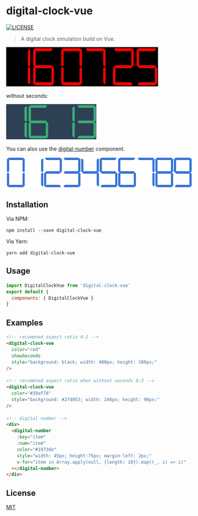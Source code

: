 # digital-clock-vue

[![LICENSE](https://img.shields.io/badge/license-MIT-blue.svg)](https://github.com/zkerhcy/digital-clock-vue/blob/master/LICENSE)

> ️A digital clock simulation build on Vue.

![digital-clock](asserts/img1.gif)

without seconds:

![digital-clock-without-seconds](asserts/img2.gif)

You can also use the [digital-number](src/digital-number.vue) component.

![digital-number](asserts/img3.png)

## Installation

Via NPM:

```shell
npm install --save digital-clock-vue
```

Via Yarn:

```shell
yarn add digital-clock-vue
```

## Usage

```js
import DigitalClockVue from 'digital-clock-vue'
export default {
  components: { DigitalClockVue }
}
```

## Examples

```html
<!-- recommned aspect ratio 4:1 -->
<digital-clock-vue
  color="red"
  showSeconds
  style="background: black; width: 400px; height: 100px;"
/>

<!-- recommned aspect ratio when without seconds 8:3 -->
<digital-clock-vue
  color="#39af78"
  style="background: #2f4053; width: 240px; height: 90px;"
/>

<!-- digital number -->
<div>
  <digital-number
    :key="item"
    :num="item"
    color="#1973de"
    style="width: 45px; height:75px; margin-left: 2px;"
    v-for="item in Array.apply(null, {length: 10}).map((_, i) => i)"
  ></digital-number>
</div>
```

## License

[MIT](http://opensource.org/licenses/MIT)
